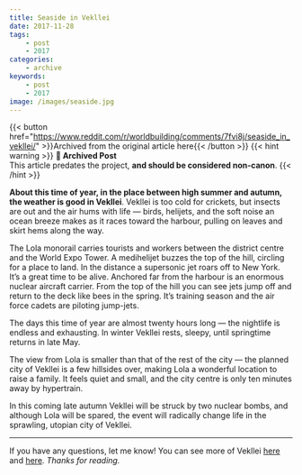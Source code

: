 ```yaml
---
title: Seaside in Vekllei
date: 2017-11-28
tags:
    - post
    - 2017
categories:
    - archive
keywords:
    - post
    - 2017
image: /images/seaside.jpg
---
```

{{< button href="https://www.reddit.com/r/worldbuilding/comments/7fvi8j/seaside_in_vekllei/" >}}Archived from the original article here{{< /button >}}
{{< hint warning >}}
**🌸 Archived Post**  
This article predates the project, **and should be considered non-canon**.
{{< /hint >}}

**About this time of year, in the place between high summer and autumn, the weather is good in Vekllei**. Vekllei is too cold for crickets, but insects are out and the air hums with life  —  birds, helijets, and the soft noise an ocean breeze makes as it races toward the harbour, pulling on leaves and skirt hems along the way.

The Lola monorail carries tourists and workers between the district centre and the World Expo Tower. A medihelijet buzzes the top of the hill, circling for a place to land. In the distance a supersonic jet roars off to New York. It’s a great time to be alive.
Anchored far from the harbour is an enormous nuclear aircraft carrier. From the top of the hill you can see jets jump off and return to the deck like bees in the spring. It’s training season and the air force cadets are piloting jump-jets.

The days this time of year are almost twenty hours long  —  the nightlife is endless and exhausting. In winter Vekllei rests, sleepy, until springtime returns in late May.

The view from Lola is smaller than that of the rest of the city  —  the planned city of Vekllei is a few hillsides over, making Lola a wonderful location to raise a family. It feels quiet and small, and the city centre is only ten minutes away by hypertrain.

In this coming late autumn Vekllei will be struck by two nuclear bombs, and although Lola will be spared, the event will radically change life in the sprawling, utopian city of Vekllei.

*****

If you have any questions, let me know! You can see more of Vekllei [here](https://www.reddit.com/r/worldbuilding/comments/74l1yc/a_little_vekllei_general_store/) and [here](https://www.reddit.com/r/worldbuilding/comments/75p2nt/watching_the_end_of_the_world/). *Thanks for reading.*
